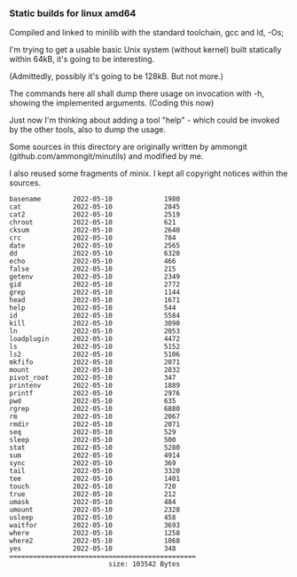 ### Static builds for linux amd64

Compiled and linked to minilib with the standard toolchain, gcc and ld,  -Os;

I'm trying to get a usable basic Unix system (without kernel) built statically within 64kB,
it's going to be interesting.

(Admittedly, possibly it's going to be 128kB. But not more.)

The commands here all shall dump there usage on invocation with -h, showing the implemented arguments.
(Coding this now)

Just now I'm thinking about adding a tool "help" - which could be invoked by the other tools,
also to dump the usage. 

Some sources in this directory are originally written by ammongit (github.com/ammongit/minutils) 
and modified by me.

I also reused some fragments of minix.
I kept all copyright notices within the sources.


```
basename        2022-05-10             1980
cat             2022-05-10             2845
cat2            2022-05-10             2519
chroot          2022-05-10             621
cksum           2022-05-10             2640
crc             2022-05-10             784
date            2022-05-10             2565
dd              2022-05-10             6320
echo            2022-05-10             466
false           2022-05-10             215
getenv          2022-05-10             2349
gid             2022-05-10             2772
grep            2022-05-10             1144
head            2022-05-10             1671
help            2022-05-10             544
id              2022-05-10             5584
kill            2022-05-10             3090
ln              2022-05-10             2053
loadplugin      2022-05-10             4472
ls              2022-05-10             5152
ls2             2022-05-10             5106
mkfifo          2022-05-10             2071
mount           2022-05-10             2832
pivot_root      2022-05-10             347
printenv        2022-05-10             1889
printf          2022-05-10             2976
pwd             2022-05-10             635
rgrep           2022-05-10             6880
rm              2022-05-10             2067
rmdir           2022-05-10             2071
seq             2022-05-10             529
sleep           2022-05-10             500
stat            2022-05-10             5280
sum             2022-05-10             4914
sync            2022-05-10             369
tail            2022-05-10             3320
tee             2022-05-10             1401
touch           2022-05-10             720
true            2022-05-10             212
umask           2022-05-10             484
umount          2022-05-10             2328
usleep          2022-05-10             458
waitfor         2022-05-10             3693
where           2022-05-10             1258
where2          2022-05-10             1068
yes             2022-05-10             348
===============================================
                         size: 103542 Bytes
```
